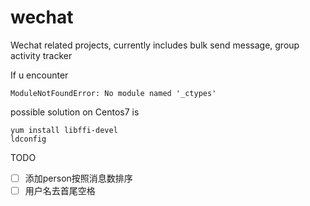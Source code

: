 # wechat
Wechat related projects, currently includes bulk send message, group activity tracker  

If u encounter
```shell
ModuleNotFoundError: No module named '_ctypes'
```
possible solution on Centos7 is
```shell
yum install libffi-devel
ldconfig
```


TODO
- [ ] 添加person按照消息数排序
- [ ] 用户名去首尾空格
